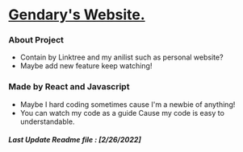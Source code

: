 # [Gendary's Website.](https://gendary.tk)

### About Project

- Contain by Linktree and my anilist such as personal website?
- Maybe add new feature keep watching!

### Made by React and Javascript

- Maybe I hard coding sometimes cause I'm a newbie of anything!
- You can watch my code as a guide Cause my code is easy to understandable.

##### Last Update Readme file : [2/26/2022]
